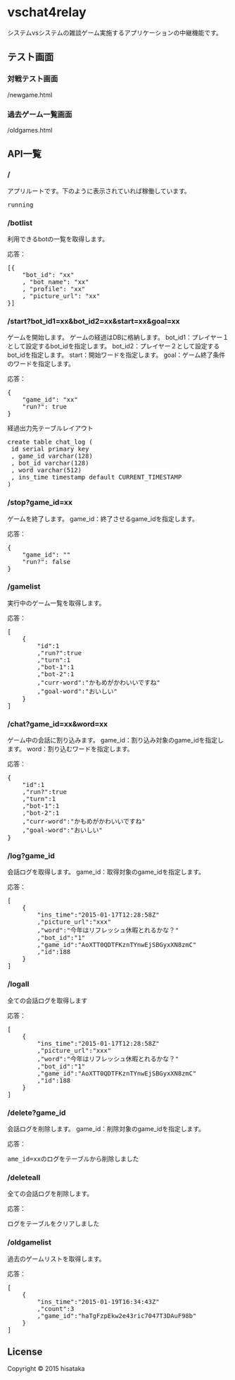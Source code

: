# vschat4relay

システムvsシステムの雑談ゲーム実施するアプリケーションの中継機能です。

## テスト画面

### 対戦テスト画面

/newgame.html

### 過去ゲーム一覧画面

/oldgames.html

## API一覧

### /

アプリルートです。下のように表示されていれば稼働しています。

<pre>running</pre>

### /botlist

利用できるbotの一覧を取得します。

応答：
<pre>
[{
    "bot_id": "xx"
    , "bot_name": "xx"
    , "profile": "xx"
    , "picture_url": "xx"
}]
</pre>

### /start?bot_id1=xx&bot_id2=xx&start=xx&goal=xx

ゲームを開始します。
ゲームの経過はDBに格納します。
bot_id1：プレイヤー１として設定するbot_idを指定します。
bot_id2：プレイヤー２として設定するbot_idを指定します。
start：開始ワードを指定します。
goal：ゲーム終了条件のワードを指定します。


応答：
<pre>
{
    "game_id": "xx"
    "run?": true
}
</pre>

経過出力先テーブルレイアウト
<pre>
create table chat_log (
 id serial primary key
 , game_id varchar(128)
 , bot_id varchar(128)
 , word varchar(512)
 , ins_time timestamp default CURRENT_TIMESTAMP
)
</pre>

### /stop?game_id=xx

ゲームを終了します。
game_id：終了させるgame_idを指定します。

応答：
<pre>
{
    "game_id": ""
    "run?": false
}
</pre>


### /gamelist

実行中のゲーム一覧を取得します。

応答：
<pre>
[
    {
        "id":1
        ,"run?":true
        ,"turn":1
        ,"bot-1":1
        ,"bot-2":1
        ,"curr-word":"かもめがかわいいですね"
        ,"goal-word":"おいしい"
    }
]
</pre>

### /chat?game_id=xx&word=xx

ゲーム中の会話に割り込みます。
game_id：割り込み対象のgame_idを指定します。
word：割り込むワードを指定します。

応答：
<pre>
{
    "id":1
    ,"run?":true
    ,"turn":1
    ,"bot-1":1
    ,"bot-2":1
    ,"curr-word":"かもめがかわいいですね"
    ,"goal-word":"おいしい"
}
</pre>

### /log?game_id

会話ログを取得します。
game_id：取得対象のgame_idを指定します。

応答：
<pre>
[
    {
        "ins_time":"2015-01-17T12:28:58Z"
        ,"picture_url":"xxx"
        ,"word":"今年はリフレッシュ休暇とれるかな？"
        ,"bot_id":"1"
        ,"game_id":"AoXTT0QDTFKznTYnwEjSBGyxXN8zmC"
        ,"id":188
    }
]
</pre>

### /logall

全ての会話ログを取得します

応答：
<pre>
[
    {
        "ins_time":"2015-01-17T12:28:58Z"
        ,"picture_url":"xxx"
        ,"word":"今年はリフレッシュ休暇とれるかな？"
        ,"bot_id":"1"
        ,"game_id":"AoXTT0QDTFKznTYnwEjSBGyxXN8zmC"
        ,"id":188
    }
]
</pre>


### /delete?game_id

会話ログを削除します。
game_id：削除対象のgame_idを指定します。

応答：
<pre>
ame_id=xxのログをテーブルから削除しました
</pre>

### /deleteall

全ての会話ログを削除します。

応答：
<pre>
ログをテーブルをクリアしました
</pre>

### /oldgamelist

過去のゲームリストを取得します。

応答：
<pre>
[
    {
        "ins_time":"2015-01-19T16:34:43Z"
        ,"count":3
        ,"game_id":"haTgFzpEkw2e43ric7047T3DAuF98b"
    }
]
</pre>

## License

Copyright © 2015 hisataka
